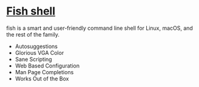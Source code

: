 # [Fish shell](https://fishshell.com/)

fish is a smart and user-friendly command line shell for Linux, macOS, and the rest of the family. 

* Autosuggestions
* Glorious VGA Color
* Sane Scripting
* Web Based Configuration
* Man Page Completions
* Works Out of the Box